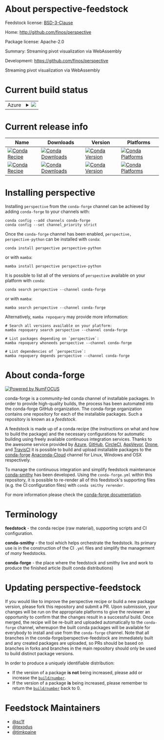 About perspective-feedstock
===========================

Feedstock license: [BSD-3-Clause](https://github.com/conda-forge/perspective-feedstock/blob/main/LICENSE.txt)

Home: http://github.com/finos/perspective

Package license: Apache-2.0

Summary: Streaming pivot visualization via WebAssembly

Development: https://github.com/finos/perspective

Streaming pivot visualization via WebAssembly

Current build status
====================


<table>
    
  <tr>
    <td>Azure</td>
    <td>
      <details>
        <summary>
          <a href="https://dev.azure.com/conda-forge/feedstock-builds/_build/latest?definitionId=9963&branchName=main">
            <img src="https://dev.azure.com/conda-forge/feedstock-builds/_apis/build/status/perspective-feedstock?branchName=main">
          </a>
        </summary>
        <table>
          <thead><tr><th>Variant</th><th>Status</th></tr></thead>
          <tbody><tr>
              <td>linux_64_nodejs14python3.10.____cpython</td>
              <td>
                <a href="https://dev.azure.com/conda-forge/feedstock-builds/_build/latest?definitionId=9963&branchName=main">
                  <img src="https://dev.azure.com/conda-forge/feedstock-builds/_apis/build/status/perspective-feedstock?branchName=main&jobName=linux&configuration=linux%20linux_64_nodejs14python3.10.____cpython" alt="variant">
                </a>
              </td>
            </tr><tr>
              <td>linux_64_nodejs14python3.8.____cpython</td>
              <td>
                <a href="https://dev.azure.com/conda-forge/feedstock-builds/_build/latest?definitionId=9963&branchName=main">
                  <img src="https://dev.azure.com/conda-forge/feedstock-builds/_apis/build/status/perspective-feedstock?branchName=main&jobName=linux&configuration=linux%20linux_64_nodejs14python3.8.____cpython" alt="variant">
                </a>
              </td>
            </tr><tr>
              <td>linux_64_nodejs14python3.9.____cpython</td>
              <td>
                <a href="https://dev.azure.com/conda-forge/feedstock-builds/_build/latest?definitionId=9963&branchName=main">
                  <img src="https://dev.azure.com/conda-forge/feedstock-builds/_apis/build/status/perspective-feedstock?branchName=main&jobName=linux&configuration=linux%20linux_64_nodejs14python3.9.____cpython" alt="variant">
                </a>
              </td>
            </tr><tr>
              <td>linux_64_nodejs16python3.10.____cpython</td>
              <td>
                <a href="https://dev.azure.com/conda-forge/feedstock-builds/_build/latest?definitionId=9963&branchName=main">
                  <img src="https://dev.azure.com/conda-forge/feedstock-builds/_apis/build/status/perspective-feedstock?branchName=main&jobName=linux&configuration=linux%20linux_64_nodejs16python3.10.____cpython" alt="variant">
                </a>
              </td>
            </tr><tr>
              <td>linux_64_nodejs16python3.8.____cpython</td>
              <td>
                <a href="https://dev.azure.com/conda-forge/feedstock-builds/_build/latest?definitionId=9963&branchName=main">
                  <img src="https://dev.azure.com/conda-forge/feedstock-builds/_apis/build/status/perspective-feedstock?branchName=main&jobName=linux&configuration=linux%20linux_64_nodejs16python3.8.____cpython" alt="variant">
                </a>
              </td>
            </tr><tr>
              <td>linux_64_nodejs16python3.9.____cpython</td>
              <td>
                <a href="https://dev.azure.com/conda-forge/feedstock-builds/_build/latest?definitionId=9963&branchName=main">
                  <img src="https://dev.azure.com/conda-forge/feedstock-builds/_apis/build/status/perspective-feedstock?branchName=main&jobName=linux&configuration=linux%20linux_64_nodejs16python3.9.____cpython" alt="variant">
                </a>
              </td>
            </tr><tr>
              <td>linux_64_nodejs18python3.10.____cpython</td>
              <td>
                <a href="https://dev.azure.com/conda-forge/feedstock-builds/_build/latest?definitionId=9963&branchName=main">
                  <img src="https://dev.azure.com/conda-forge/feedstock-builds/_apis/build/status/perspective-feedstock?branchName=main&jobName=linux&configuration=linux%20linux_64_nodejs18python3.10.____cpython" alt="variant">
                </a>
              </td>
            </tr><tr>
              <td>linux_64_nodejs18python3.8.____cpython</td>
              <td>
                <a href="https://dev.azure.com/conda-forge/feedstock-builds/_build/latest?definitionId=9963&branchName=main">
                  <img src="https://dev.azure.com/conda-forge/feedstock-builds/_apis/build/status/perspective-feedstock?branchName=main&jobName=linux&configuration=linux%20linux_64_nodejs18python3.8.____cpython" alt="variant">
                </a>
              </td>
            </tr><tr>
              <td>linux_64_nodejs18python3.9.____cpython</td>
              <td>
                <a href="https://dev.azure.com/conda-forge/feedstock-builds/_build/latest?definitionId=9963&branchName=main">
                  <img src="https://dev.azure.com/conda-forge/feedstock-builds/_apis/build/status/perspective-feedstock?branchName=main&jobName=linux&configuration=linux%20linux_64_nodejs18python3.9.____cpython" alt="variant">
                </a>
              </td>
            </tr><tr>
              <td>osx_64_nodejs14python3.10.____cpython</td>
              <td>
                <a href="https://dev.azure.com/conda-forge/feedstock-builds/_build/latest?definitionId=9963&branchName=main">
                  <img src="https://dev.azure.com/conda-forge/feedstock-builds/_apis/build/status/perspective-feedstock?branchName=main&jobName=osx&configuration=osx%20osx_64_nodejs14python3.10.____cpython" alt="variant">
                </a>
              </td>
            </tr><tr>
              <td>osx_64_nodejs14python3.8.____cpython</td>
              <td>
                <a href="https://dev.azure.com/conda-forge/feedstock-builds/_build/latest?definitionId=9963&branchName=main">
                  <img src="https://dev.azure.com/conda-forge/feedstock-builds/_apis/build/status/perspective-feedstock?branchName=main&jobName=osx&configuration=osx%20osx_64_nodejs14python3.8.____cpython" alt="variant">
                </a>
              </td>
            </tr><tr>
              <td>osx_64_nodejs14python3.9.____cpython</td>
              <td>
                <a href="https://dev.azure.com/conda-forge/feedstock-builds/_build/latest?definitionId=9963&branchName=main">
                  <img src="https://dev.azure.com/conda-forge/feedstock-builds/_apis/build/status/perspective-feedstock?branchName=main&jobName=osx&configuration=osx%20osx_64_nodejs14python3.9.____cpython" alt="variant">
                </a>
              </td>
            </tr><tr>
              <td>osx_64_nodejs16python3.10.____cpython</td>
              <td>
                <a href="https://dev.azure.com/conda-forge/feedstock-builds/_build/latest?definitionId=9963&branchName=main">
                  <img src="https://dev.azure.com/conda-forge/feedstock-builds/_apis/build/status/perspective-feedstock?branchName=main&jobName=osx&configuration=osx%20osx_64_nodejs16python3.10.____cpython" alt="variant">
                </a>
              </td>
            </tr><tr>
              <td>osx_64_nodejs16python3.8.____cpython</td>
              <td>
                <a href="https://dev.azure.com/conda-forge/feedstock-builds/_build/latest?definitionId=9963&branchName=main">
                  <img src="https://dev.azure.com/conda-forge/feedstock-builds/_apis/build/status/perspective-feedstock?branchName=main&jobName=osx&configuration=osx%20osx_64_nodejs16python3.8.____cpython" alt="variant">
                </a>
              </td>
            </tr><tr>
              <td>osx_64_nodejs16python3.9.____cpython</td>
              <td>
                <a href="https://dev.azure.com/conda-forge/feedstock-builds/_build/latest?definitionId=9963&branchName=main">
                  <img src="https://dev.azure.com/conda-forge/feedstock-builds/_apis/build/status/perspective-feedstock?branchName=main&jobName=osx&configuration=osx%20osx_64_nodejs16python3.9.____cpython" alt="variant">
                </a>
              </td>
            </tr><tr>
              <td>osx_64_nodejs18python3.10.____cpython</td>
              <td>
                <a href="https://dev.azure.com/conda-forge/feedstock-builds/_build/latest?definitionId=9963&branchName=main">
                  <img src="https://dev.azure.com/conda-forge/feedstock-builds/_apis/build/status/perspective-feedstock?branchName=main&jobName=osx&configuration=osx%20osx_64_nodejs18python3.10.____cpython" alt="variant">
                </a>
              </td>
            </tr><tr>
              <td>osx_64_nodejs18python3.8.____cpython</td>
              <td>
                <a href="https://dev.azure.com/conda-forge/feedstock-builds/_build/latest?definitionId=9963&branchName=main">
                  <img src="https://dev.azure.com/conda-forge/feedstock-builds/_apis/build/status/perspective-feedstock?branchName=main&jobName=osx&configuration=osx%20osx_64_nodejs18python3.8.____cpython" alt="variant">
                </a>
              </td>
            </tr><tr>
              <td>osx_64_nodejs18python3.9.____cpython</td>
              <td>
                <a href="https://dev.azure.com/conda-forge/feedstock-builds/_build/latest?definitionId=9963&branchName=main">
                  <img src="https://dev.azure.com/conda-forge/feedstock-builds/_apis/build/status/perspective-feedstock?branchName=main&jobName=osx&configuration=osx%20osx_64_nodejs18python3.9.____cpython" alt="variant">
                </a>
              </td>
            </tr><tr>
              <td>osx_arm64_nodejs16python3.10.____cpython</td>
              <td>
                <a href="https://dev.azure.com/conda-forge/feedstock-builds/_build/latest?definitionId=9963&branchName=main">
                  <img src="https://dev.azure.com/conda-forge/feedstock-builds/_apis/build/status/perspective-feedstock?branchName=main&jobName=osx&configuration=osx%20osx_arm64_nodejs16python3.10.____cpython" alt="variant">
                </a>
              </td>
            </tr><tr>
              <td>osx_arm64_nodejs16python3.8.____cpython</td>
              <td>
                <a href="https://dev.azure.com/conda-forge/feedstock-builds/_build/latest?definitionId=9963&branchName=main">
                  <img src="https://dev.azure.com/conda-forge/feedstock-builds/_apis/build/status/perspective-feedstock?branchName=main&jobName=osx&configuration=osx%20osx_arm64_nodejs16python3.8.____cpython" alt="variant">
                </a>
              </td>
            </tr><tr>
              <td>osx_arm64_nodejs16python3.9.____cpython</td>
              <td>
                <a href="https://dev.azure.com/conda-forge/feedstock-builds/_build/latest?definitionId=9963&branchName=main">
                  <img src="https://dev.azure.com/conda-forge/feedstock-builds/_apis/build/status/perspective-feedstock?branchName=main&jobName=osx&configuration=osx%20osx_arm64_nodejs16python3.9.____cpython" alt="variant">
                </a>
              </td>
            </tr><tr>
              <td>osx_arm64_nodejs18python3.10.____cpython</td>
              <td>
                <a href="https://dev.azure.com/conda-forge/feedstock-builds/_build/latest?definitionId=9963&branchName=main">
                  <img src="https://dev.azure.com/conda-forge/feedstock-builds/_apis/build/status/perspective-feedstock?branchName=main&jobName=osx&configuration=osx%20osx_arm64_nodejs18python3.10.____cpython" alt="variant">
                </a>
              </td>
            </tr><tr>
              <td>osx_arm64_nodejs18python3.8.____cpython</td>
              <td>
                <a href="https://dev.azure.com/conda-forge/feedstock-builds/_build/latest?definitionId=9963&branchName=main">
                  <img src="https://dev.azure.com/conda-forge/feedstock-builds/_apis/build/status/perspective-feedstock?branchName=main&jobName=osx&configuration=osx%20osx_arm64_nodejs18python3.8.____cpython" alt="variant">
                </a>
              </td>
            </tr><tr>
              <td>osx_arm64_nodejs18python3.9.____cpython</td>
              <td>
                <a href="https://dev.azure.com/conda-forge/feedstock-builds/_build/latest?definitionId=9963&branchName=main">
                  <img src="https://dev.azure.com/conda-forge/feedstock-builds/_apis/build/status/perspective-feedstock?branchName=main&jobName=osx&configuration=osx%20osx_arm64_nodejs18python3.9.____cpython" alt="variant">
                </a>
              </td>
            </tr><tr>
              <td>win_64_nodejs14python3.10.____cpython</td>
              <td>
                <a href="https://dev.azure.com/conda-forge/feedstock-builds/_build/latest?definitionId=9963&branchName=main">
                  <img src="https://dev.azure.com/conda-forge/feedstock-builds/_apis/build/status/perspective-feedstock?branchName=main&jobName=win&configuration=win%20win_64_nodejs14python3.10.____cpython" alt="variant">
                </a>
              </td>
            </tr><tr>
              <td>win_64_nodejs14python3.8.____cpython</td>
              <td>
                <a href="https://dev.azure.com/conda-forge/feedstock-builds/_build/latest?definitionId=9963&branchName=main">
                  <img src="https://dev.azure.com/conda-forge/feedstock-builds/_apis/build/status/perspective-feedstock?branchName=main&jobName=win&configuration=win%20win_64_nodejs14python3.8.____cpython" alt="variant">
                </a>
              </td>
            </tr><tr>
              <td>win_64_nodejs14python3.9.____cpython</td>
              <td>
                <a href="https://dev.azure.com/conda-forge/feedstock-builds/_build/latest?definitionId=9963&branchName=main">
                  <img src="https://dev.azure.com/conda-forge/feedstock-builds/_apis/build/status/perspective-feedstock?branchName=main&jobName=win&configuration=win%20win_64_nodejs14python3.9.____cpython" alt="variant">
                </a>
              </td>
            </tr><tr>
              <td>win_64_nodejs16python3.10.____cpython</td>
              <td>
                <a href="https://dev.azure.com/conda-forge/feedstock-builds/_build/latest?definitionId=9963&branchName=main">
                  <img src="https://dev.azure.com/conda-forge/feedstock-builds/_apis/build/status/perspective-feedstock?branchName=main&jobName=win&configuration=win%20win_64_nodejs16python3.10.____cpython" alt="variant">
                </a>
              </td>
            </tr><tr>
              <td>win_64_nodejs16python3.8.____cpython</td>
              <td>
                <a href="https://dev.azure.com/conda-forge/feedstock-builds/_build/latest?definitionId=9963&branchName=main">
                  <img src="https://dev.azure.com/conda-forge/feedstock-builds/_apis/build/status/perspective-feedstock?branchName=main&jobName=win&configuration=win%20win_64_nodejs16python3.8.____cpython" alt="variant">
                </a>
              </td>
            </tr><tr>
              <td>win_64_nodejs16python3.9.____cpython</td>
              <td>
                <a href="https://dev.azure.com/conda-forge/feedstock-builds/_build/latest?definitionId=9963&branchName=main">
                  <img src="https://dev.azure.com/conda-forge/feedstock-builds/_apis/build/status/perspective-feedstock?branchName=main&jobName=win&configuration=win%20win_64_nodejs16python3.9.____cpython" alt="variant">
                </a>
              </td>
            </tr><tr>
              <td>win_64_nodejs18python3.10.____cpython</td>
              <td>
                <a href="https://dev.azure.com/conda-forge/feedstock-builds/_build/latest?definitionId=9963&branchName=main">
                  <img src="https://dev.azure.com/conda-forge/feedstock-builds/_apis/build/status/perspective-feedstock?branchName=main&jobName=win&configuration=win%20win_64_nodejs18python3.10.____cpython" alt="variant">
                </a>
              </td>
            </tr><tr>
              <td>win_64_nodejs18python3.8.____cpython</td>
              <td>
                <a href="https://dev.azure.com/conda-forge/feedstock-builds/_build/latest?definitionId=9963&branchName=main">
                  <img src="https://dev.azure.com/conda-forge/feedstock-builds/_apis/build/status/perspective-feedstock?branchName=main&jobName=win&configuration=win%20win_64_nodejs18python3.8.____cpython" alt="variant">
                </a>
              </td>
            </tr><tr>
              <td>win_64_nodejs18python3.9.____cpython</td>
              <td>
                <a href="https://dev.azure.com/conda-forge/feedstock-builds/_build/latest?definitionId=9963&branchName=main">
                  <img src="https://dev.azure.com/conda-forge/feedstock-builds/_apis/build/status/perspective-feedstock?branchName=main&jobName=win&configuration=win%20win_64_nodejs18python3.9.____cpython" alt="variant">
                </a>
              </td>
            </tr>
          </tbody>
        </table>
      </details>
    </td>
  </tr>
</table>

Current release info
====================

| Name | Downloads | Version | Platforms |
| --- | --- | --- | --- |
| [![Conda Recipe](https://img.shields.io/badge/recipe-perspective-green.svg)](https://anaconda.org/conda-forge/perspective) | [![Conda Downloads](https://img.shields.io/conda/dn/conda-forge/perspective.svg)](https://anaconda.org/conda-forge/perspective) | [![Conda Version](https://img.shields.io/conda/vn/conda-forge/perspective.svg)](https://anaconda.org/conda-forge/perspective) | [![Conda Platforms](https://img.shields.io/conda/pn/conda-forge/perspective.svg)](https://anaconda.org/conda-forge/perspective) |
| [![Conda Recipe](https://img.shields.io/badge/recipe-perspective--python-green.svg)](https://anaconda.org/conda-forge/perspective-python) | [![Conda Downloads](https://img.shields.io/conda/dn/conda-forge/perspective-python.svg)](https://anaconda.org/conda-forge/perspective-python) | [![Conda Version](https://img.shields.io/conda/vn/conda-forge/perspective-python.svg)](https://anaconda.org/conda-forge/perspective-python) | [![Conda Platforms](https://img.shields.io/conda/pn/conda-forge/perspective-python.svg)](https://anaconda.org/conda-forge/perspective-python) |

Installing perspective
======================

Installing `perspective` from the `conda-forge` channel can be achieved by adding `conda-forge` to your channels with:

```
conda config --add channels conda-forge
conda config --set channel_priority strict
```

Once the `conda-forge` channel has been enabled, `perspective, perspective-python` can be installed with `conda`:

```
conda install perspective perspective-python
```

or with `mamba`:

```
mamba install perspective perspective-python
```

It is possible to list all of the versions of `perspective` available on your platform with `conda`:

```
conda search perspective --channel conda-forge
```

or with `mamba`:

```
mamba search perspective --channel conda-forge
```

Alternatively, `mamba repoquery` may provide more information:

```
# Search all versions available on your platform:
mamba repoquery search perspective --channel conda-forge

# List packages depending on `perspective`:
mamba repoquery whoneeds perspective --channel conda-forge

# List dependencies of `perspective`:
mamba repoquery depends perspective --channel conda-forge
```


About conda-forge
=================

[![Powered by
NumFOCUS](https://img.shields.io/badge/powered%20by-NumFOCUS-orange.svg?style=flat&colorA=E1523D&colorB=007D8A)](https://numfocus.org)

conda-forge is a community-led conda channel of installable packages.
In order to provide high-quality builds, the process has been automated into the
conda-forge GitHub organization. The conda-forge organization contains one repository
for each of the installable packages. Such a repository is known as a *feedstock*.

A feedstock is made up of a conda recipe (the instructions on what and how to build
the package) and the necessary configurations for automatic building using freely
available continuous integration services. Thanks to the awesome service provided by
[Azure](https://azure.microsoft.com/en-us/services/devops/), [GitHub](https://github.com/),
[CircleCI](https://circleci.com/), [AppVeyor](https://www.appveyor.com/),
[Drone](https://cloud.drone.io/welcome), and [TravisCI](https://travis-ci.com/)
it is possible to build and upload installable packages to the
[conda-forge](https://anaconda.org/conda-forge) [Anaconda-Cloud](https://anaconda.org/)
channel for Linux, Windows and OSX respectively.

To manage the continuous integration and simplify feedstock maintenance
[conda-smithy](https://github.com/conda-forge/conda-smithy) has been developed.
Using the ``conda-forge.yml`` within this repository, it is possible to re-render all of
this feedstock's supporting files (e.g. the CI configuration files) with ``conda smithy rerender``.

For more information please check the [conda-forge documentation](https://conda-forge.org/docs/).

Terminology
===========

**feedstock** - the conda recipe (raw material), supporting scripts and CI configuration.

**conda-smithy** - the tool which helps orchestrate the feedstock.
                   Its primary use is in the construction of the CI ``.yml`` files
                   and simplify the management of *many* feedstocks.

**conda-forge** - the place where the feedstock and smithy live and work to
                  produce the finished article (built conda distributions)


Updating perspective-feedstock
==============================

If you would like to improve the perspective recipe or build a new
package version, please fork this repository and submit a PR. Upon submission,
your changes will be run on the appropriate platforms to give the reviewer an
opportunity to confirm that the changes result in a successful build. Once
merged, the recipe will be re-built and uploaded automatically to the
`conda-forge` channel, whereupon the built conda packages will be available for
everybody to install and use from the `conda-forge` channel.
Note that all branches in the conda-forge/perspective-feedstock are
immediately built and any created packages are uploaded, so PRs should be based
on branches in forks and branches in the main repository should only be used to
build distinct package versions.

In order to produce a uniquely identifiable distribution:
 * If the version of a package **is not** being increased, please add or increase
   the [``build/number``](https://docs.conda.io/projects/conda-build/en/latest/resources/define-metadata.html#build-number-and-string).
 * If the version of a package **is** being increased, please remember to return
   the [``build/number``](https://docs.conda.io/projects/conda-build/en/latest/resources/define-metadata.html#build-number-and-string)
   back to 0.

Feedstock Maintainers
=====================

* [@sc1f](https://github.com/sc1f/)
* [@texodus](https://github.com/texodus/)
* [@timkpaine](https://github.com/timkpaine/)

